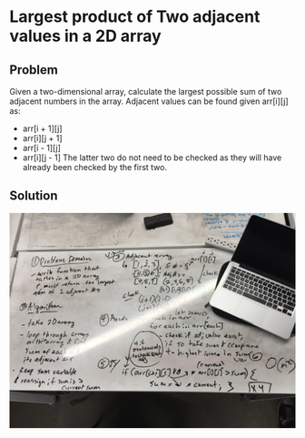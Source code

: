 # Largest product of Two adjacent values in a 2D array

## Problem
Given a two-dimensional array, calculate the largest possible sum of two adjacent numbers in the array. Adjacent values can be found given arr[i][j] as:
  - arr[i + 1][j]
  - arr[i][j + 1]
  - arr[i - 1][j]
  - arr[i][j - 1]
The latter two do not need to be checked as they will have already been checked by the first two.

## Solution
![](../assets/largest-product-array.jpg)